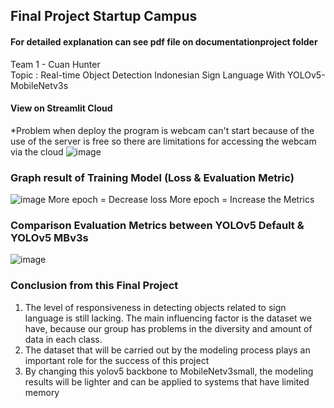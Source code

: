 ## Final Project Startup Campus

#### For detailed explanation can see pdf file on documentationproject folder

Team 1 - Cuan Hunter </br>
Topic : Real-time Object Detection Indonesian Sign Language With YOLOv5-MobileNetv3s

#### View on Streamlit Cloud
*Problem when deploy the program is webcam can't start because of the use of the server is free so there are limitations for accessing the webcam via the cloud
![image](https://github.com/hardiantots/FP_YOLOv5-MBv3S/assets/111510893/57ca74c3-2c24-428c-b870-b4ca1b7734d5)

### Graph result of Training Model (Loss & Evaluation Metric)
![image](https://github.com/hardiantots/FP_YOLOv5-MBv3S/assets/111510893/2031afec-2520-4fff-a4d0-f95d513a5041)
More epoch = Decrease loss
More epoch = Increase the Metrics

### Comparison Evaluation Metrics between YOLOv5 Default & YOLOv5 MBv3s
![image](https://github.com/hardiantots/FP_YOLOv5-MBv3S/assets/111510893/d89399c4-647e-417f-a1c2-9b6fa9e501db)

### Conclusion from this Final Project
1. The level of responsiveness in detecting objects related to sign language is still lacking. The main influencing factor is the dataset we have, because our group has problems in the diversity and amount of data in each class.
2. The dataset that will be carried out by the modeling process plays an important role for the success of this project
3. By changing this yolov5 backbone to MobileNetv3small, the modeling results will be lighter and can be applied to systems that have limited memory

